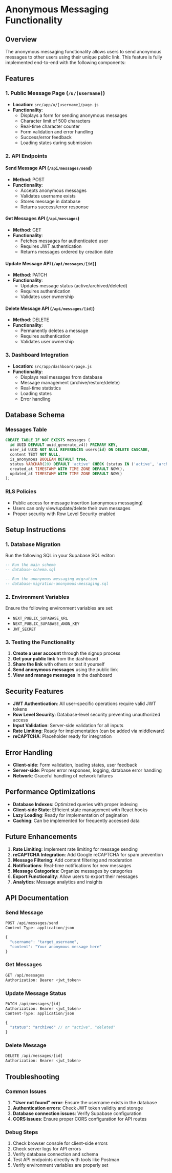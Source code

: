 # Anonymous Messaging Functionality

## Overview

The anonymous messaging functionality allows users to send anonymous messages to other users using their unique public link. This feature is fully implemented end-to-end with the following components:

## Features

### 1. Public Message Page (`/u/[username]`)
- **Location**: `src/app/u/[username]/page.js`
- **Functionality**: 
  - Displays a form for sending anonymous messages
  - Character limit of 500 characters
  - Real-time character counter
  - Form validation and error handling
  - Success/error feedback
  - Loading states during submission

### 2. API Endpoints

#### Send Message API (`/api/messages/send`)
- **Method**: POST
- **Functionality**: 
  - Accepts anonymous messages
  - Validates username exists
  - Stores message in database
  - Returns success/error response

#### Get Messages API (`/api/messages`)
- **Method**: GET
- **Functionality**: 
  - Fetches messages for authenticated user
  - Requires JWT authentication
  - Returns messages ordered by creation date

#### Update Message API (`/api/messages/[id]`)
- **Method**: PATCH
- **Functionality**: 
  - Updates message status (active/archived/deleted)
  - Requires authentication
  - Validates user ownership

#### Delete Message API (`/api/messages/[id]`)
- **Method**: DELETE
- **Functionality**: 
  - Permanently deletes a message
  - Requires authentication
  - Validates user ownership

### 3. Dashboard Integration
- **Location**: `src/app/dashboard/page.js`
- **Functionality**:
  - Displays real messages from database
  - Message management (archive/restore/delete)
  - Real-time statistics
  - Loading states
  - Error handling

## Database Schema

### Messages Table
```sql
CREATE TABLE IF NOT EXISTS messages (
  id UUID DEFAULT uuid_generate_v4() PRIMARY KEY,
  user_id UUID NOT NULL REFERENCES users(id) ON DELETE CASCADE,
  content TEXT NOT NULL,
  is_anonymous BOOLEAN DEFAULT true,
  status VARCHAR(20) DEFAULT 'active' CHECK (status IN ('active', 'archived', 'deleted')),
  created_at TIMESTAMP WITH TIME ZONE DEFAULT NOW(),
  updated_at TIMESTAMP WITH TIME ZONE DEFAULT NOW()
);
```

### RLS Policies
- Public access for message insertion (anonymous messaging)
- Users can only view/update/delete their own messages
- Proper security with Row Level Security enabled

## Setup Instructions

### 1. Database Migration
Run the following SQL in your Supabase SQL editor:

```sql
-- Run the main schema
-- database-schema.sql

-- Run the anonymous messaging migration
-- database-migration-anonymous-messaging.sql
```

### 2. Environment Variables
Ensure the following environment variables are set:
- `NEXT_PUBLIC_SUPABASE_URL`
- `NEXT_PUBLIC_SUPABASE_ANON_KEY`
- `JWT_SECRET`

### 3. Testing the Functionality

1. **Create a user account** through the signup process
2. **Get your public link** from the dashboard
3. **Share the link** with others or test it yourself
4. **Send anonymous messages** using the public link
5. **View and manage messages** in the dashboard

## Security Features

- **JWT Authentication**: All user-specific operations require valid JWT tokens
- **Row Level Security**: Database-level security preventing unauthorized access
- **Input Validation**: Server-side validation for all inputs
- **Rate Limiting**: Ready for implementation (can be added via middleware)
- **reCAPTCHA**: Placeholder ready for integration

## Error Handling

- **Client-side**: Form validation, loading states, user feedback
- **Server-side**: Proper error responses, logging, database error handling
- **Network**: Graceful handling of network failures

## Performance Optimizations

- **Database Indexes**: Optimized queries with proper indexing
- **Client-side State**: Efficient state management with React hooks
- **Lazy Loading**: Ready for implementation of pagination
- **Caching**: Can be implemented for frequently accessed data

## Future Enhancements

1. **Rate Limiting**: Implement rate limiting for message sending
2. **reCAPTCHA Integration**: Add Google reCAPTCHA for spam prevention
3. **Message Filtering**: Add content filtering and moderation
4. **Notifications**: Real-time notifications for new messages
5. **Message Categories**: Organize messages by categories
6. **Export Functionality**: Allow users to export their messages
7. **Analytics**: Message analytics and insights

## API Documentation

### Send Message
```javascript
POST /api/messages/send
Content-Type: application/json

{
  "username": "target_username",
  "content": "Your anonymous message here"
}
```

### Get Messages
```javascript
GET /api/messages
Authorization: Bearer <jwt_token>
```

### Update Message Status
```javascript
PATCH /api/messages/[id]
Authorization: Bearer <jwt_token>
Content-Type: application/json

{
  "status": "archived" // or "active", "deleted"
}
```

### Delete Message
```javascript
DELETE /api/messages/[id]
Authorization: Bearer <jwt_token>
```

## Troubleshooting

### Common Issues

1. **"User not found" error**: Ensure the username exists in the database
2. **Authentication errors**: Check JWT token validity and storage
3. **Database connection issues**: Verify Supabase configuration
4. **CORS issues**: Ensure proper CORS configuration for API routes

### Debug Steps

1. Check browser console for client-side errors
2. Check server logs for API errors
3. Verify database connection and schema
4. Test API endpoints directly with tools like Postman
5. Verify environment variables are properly set 
